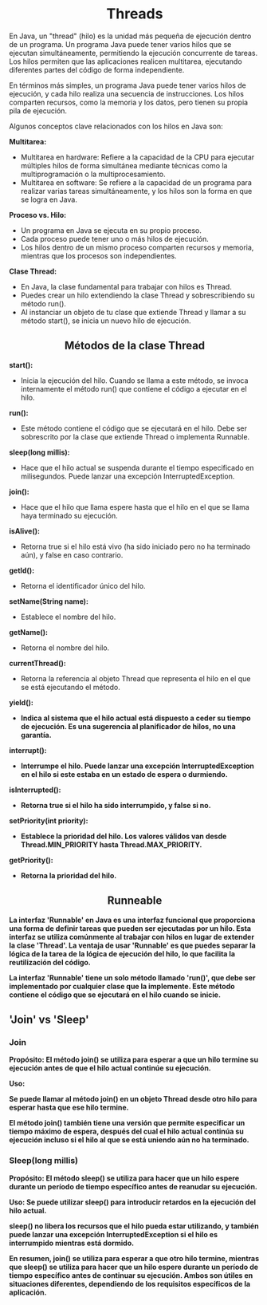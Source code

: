 <h1 align="center">Threads</h1>
<p>En Java, un "thread" (hilo) es la unidad más pequeña de ejecución dentro de un programa. Un programa Java puede tener varios hilos que se ejecutan simultáneamente, permitiendo la ejecución concurrente de tareas. Los hilos permiten que las aplicaciones realicen multitarea, ejecutando diferentes partes del código de forma independiente.</p>
<p>En términos más simples, un programa Java puede tener varios hilos de ejecución, y cada hilo realiza una secuencia de instrucciones. Los hilos comparten recursos, como la memoria y los datos, pero tienen su propia pila de ejecución.</p>
<p>Algunos conceptos clave relacionados con los hilos en Java son:</p>
<p><b>Multitarea:</b></p>

- Multitarea en hardware: Refiere a la capacidad de la CPU para ejecutar múltiples hilos de forma simultánea mediante técnicas como la multiprogramación o la multiprocesamiento.
- Multitarea en software: Se refiere a la capacidad de un programa para realizar varias tareas simultáneamente, y los hilos son la forma en que se logra en Java.

<p><b>Proceso vs. Hilo:</b></p>

- Un programa en Java se ejecuta en su propio proceso.
- Cada proceso puede tener uno o más hilos de ejecución.
- Los hilos dentro de un mismo proceso comparten recursos y memoria, mientras que los procesos son independientes.

<p><b>Clase Thread:</b></p>

- En Java, la clase fundamental para trabajar con hilos es Thread.
- Puedes crear un hilo extendiendo la clase Thread y sobrescribiendo su método run().
- Al instanciar un objeto de tu clase que extiende Thread y llamar a su método start(), se inicia un nuevo hilo de ejecución.

<h2  align="center">Métodos de la clase Thread</h2>

<p><b>start():</b></p>

-  Inicia la ejecución del hilo. Cuando se llama a este método, se invoca internamente el método run() que contiene el código a ejecutar en el hilo.

<p><b>run():</b></p>

-  Este método contiene el código que se ejecutará en el hilo. Debe ser sobrescrito por la clase que extiende Thread o implementa Runnable.

<p><b>sleep(long millis):</b></p>

- Hace que el hilo actual se suspenda durante el tiempo especificado en milisegundos. Puede lanzar una excepción InterruptedException.

<p><b>join():</b></p>

- Hace que el hilo que llama espere hasta que el hilo en el que se llama haya terminado su ejecución.

<p><b>isAlive():</b></p>

- Retorna true si el hilo está vivo (ha sido iniciado pero no ha terminado aún), y false en caso contrario.

<p><b>getId():</b></p>

- Retorna el identificador único del hilo.

<p><b>setName(String name):</b></p>

- Establece el nombre del hilo.

<p><b>getName():</b></p>

- Retorna el nombre del hilo.

<p><b>currentThread():</b></p>

- Retorna la referencia al objeto Thread que representa el hilo en el que se está ejecutando el método.

<p><b>yield():<p><b>

- Indica al sistema que el hilo actual está dispuesto a ceder su tiempo de ejecución. Es una sugerencia al planificador de hilos, no una garantía.

<p><b>interrupt():</b></p>

- Interrumpe el hilo. Puede lanzar una excepción InterruptedException en el hilo si este estaba en un estado de espera o durmiendo.

<p><b>isInterrupted():</b></p>

- Retorna true si el hilo ha sido interrumpido, y false si no.

<p><b>setPriority(int priority):</b></p>

- Establece la prioridad del hilo. Los valores válidos van desde Thread.MIN_PRIORITY hasta Thread.MAX_PRIORITY.

<p><b>getPriority():</b></p>

- Retorna la prioridad del hilo.

<h2 align="center">Runneable</h2>
<p>La interfaz <b>'Runnable'</b> en Java es una interfaz funcional que proporciona una forma de definir tareas que pueden ser ejecutadas por un hilo. Esta interfaz se utiliza comúnmente al trabajar con hilos en lugar de extender la clase <b>'Thread'</b>. La ventaja de usar <b>'Runnable'</b> es que puedes separar la lógica de la tarea de la lógica de ejecución del hilo, lo que facilita la reutilización del código.</p>
<p>La interfaz <b>'Runnable'</b> tiene un solo método llamado <b>'run()'</b>, que debe ser implementado por cualquier clase que la implemente. Este método contiene el código que se ejecutará en el hilo cuando se inicie.</p>

<h2 aling="center">'Join' vs 'Sleep'</h2>
<h3>Join</h3>
<p>Propósito: El método <b>join()</b> se utiliza para esperar a que un hilo termine su ejecución antes de que el hilo actual continúe su ejecución.<p>
<p>Uso:</p> Se puede llamar al método <b>join()</b> en un objeto <b>Thread</b> desde otro hilo para esperar hasta que ese hilo termine.
<p> El método <b>join()</b> también tiene una versión que permite especificar un tiempo máximo de espera, después del cual el hilo actual continúa su ejecución incluso si el hilo al que se está uniendo aún no ha terminado.</p>

<h3>Sleep(long millis)</h3>
<p>Propósito: El método <b>sleep()</b> se utiliza para hacer que un hilo espere durante un período de tiempo específico antes de reanudar su ejecución.</p>
<p>Uso: Se puede utilizar <b>sleep()</b> para introducir retardos en la ejecución del hilo actual.</p>
<p><b>sleep()</b> no libera los recursos que el hilo pueda estar utilizando, y también puede lanzar una excepción InterruptedException si el hilo es interrumpido mientras está dormido.</p>

<p>En resumen, <b>join()</b> se utiliza para esperar a que otro hilo termine, mientras que <b>sleep()</b> se utiliza para hacer que un hilo espere durante un período de tiempo específico antes de continuar su ejecución. Ambos son útiles en situaciones diferentes, dependiendo de los requisitos específicos de la aplicación.</p>
